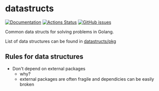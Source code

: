 # datastructs

[![Documentation](https://pkg.go.dev/badge/github.com/go-zen-chu/datastructs)](http:///pkg.go.dev/github.com/go-zen-chu/datastructs)
[![Actions Status](https://github.com/go-zen-chu/datastructs/workflows/ci/badge.svg)](https://github.com/go-zen-chu/datastructs/actions)
[![GitHub issues](https://img.shields.io/github/issues/go-zen-chu/datastructs.svg)](https://github.com/go-zen-chu/datastructs/issues)

Common data structs for solving problems in Golang.

List of data structures can be found in [datastructs/pkg](https://github.com/go-zen-chu/datastructs/tree/main/pkg)

## Rules for data structures

- Don't depend on external packages
  - why?
  - external packages are often fragile and dependicies can be easily broken
